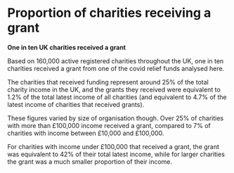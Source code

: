 # Proportion of charities receiving a grant

**One in ten UK charities received a grant**

Based on 160,000 active registered charities throughout the UK, one in ten charities received a grant from one of the covid relief funds analysed here.

The charities that received funding represent around 25% of the total charity income in the UK, and the grants they received were equivalent to 1.2% of the total latest income of all charities (and equivalent to 4.7% of the latest income of charities that received grants).

These figures varied by size of organisation though. Over 25% of charities with more than £100,000 income received a grant, compared to 7% of charities with income between £10,000 and £100,000.

For charities with income under £100,000 that received a grant, the grant was equivalent to 42% of their total latest income, while for larger charities the grant was a much smaller proportion of their income.

<div class="flourish-embed flourish-chart" data-src="visualisation/7924854"></div>
